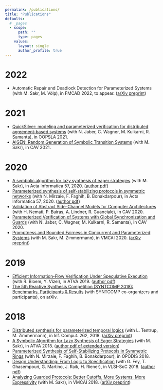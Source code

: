 ```yaml
---
permalink: /publications/
title: "Publications"
defaults:
  # _pages
  - scope:
      path: ""
      type: pages
    values:
      layout: single
      author_profile: true
---
```


# 2022
* Automatic Repair and Deadlock Detection for Parameterized Systems (with M. Sakr, M. Völp), in FMCAD 2022, to appear. ([arXiv preprint](https://arxiv.org/abs/2111.03322))
# 2021
* [QuickSilver: modeling and parameterized verification for distributed agreement-based systems](https://dl.acm.org/doi/10.1145/3485534) (with N. Jaber, C. Wagner, M. Kulkarni, R. Samanta), in OOPSLA 2021.
* [AIGEN: Random Generation of Symbolic Transition Systems](https://doi.org/10.1007/978-3-030-81688-9_20) (with M. Sakr), in CAV 2021.
# 2020
* [A symbolic algorithm for lazy synthesis of eager strategies](https://link.springer.com/article/10.1007/s00236-019-00344-8) (with M. Sakr), in Acta Informatica 57, 2020. ([author pdf](https://publications.cispa.saarland/2973/1/paper.pdf))
* [Parameterized synthesis of self-stabilizing protocols in symmetric networks](https://doi.org/10.1007/s00236-019-00361-7) (with N. Mirzaie, F. Faghih, B. Bonakdarpour), in Acta Informatica 57, 2020. ([author pdf](https://publications.cispa.saarland/3009/1/main.pdf))
* [Validation of Abstract Side-Channel Models for Computer Architectures](https://doi.org/10.1007/978-3-030-53288-8_12) (with H. Nemati, P. Buiras, A. Lindner, R. Guanciale), in CAV 2020.
* [Parameterized Verification of Systems with Global Synchronization and Guards](https://doi.org/10.1007/978-3-030-53288-8_15) (with N. Jaber, C. Wagner, M. Kulkarni, R. Samanta), in CAV 2020.
* [Promptness and Bounded Fairness in Concurrent and Parameterized Systems](https://doi.org/10.1007/978-3-030-39322-9_16) (with M. Sakr, M. Zimmermann), in VMCAI 2020. ([arXiv preprint](https://arxiv.org/pdf/1911.03122))
# 2019
* [Efficient Information-Flow Verification Under Speculative Execution](https://doi.org/10.1007/978-3-030-31784-3_29) (with R. Bloem, Y. Vizel), in ATVA 2019. ([author pdf](https://publications.cispa.saarland/2954/1/main.pdf))
* [The 5th Reactive Synthesis Competition (SYNTCOMP 2018): Benchmarks, Participants & Results](https://arxiv.org/abs/1904.07736) (with SYNTCOMP co-organizers and participants), on arXiv.
# 2018
* [Distributed synthesis for parameterized temporal logics](https://doi.org/10.1016/j.ic.2018.09.009)  (with L. Tentrup, M. Zimmermann), in Inf. Comput. 262, 2018. ([arXiv preprint](https://arxiv.org/pdf/1705.08112))
* [A Symbolic Algorithm for Lazy Synthesis of Eager Strategies](https://doi.org/10.1007/978-3-030-01090-4_13) (with M. Sakr), in ATVA 2018. ([author pdf of extended version](https://publications.cispa.saarland/2973/1/paper.pdf))
* [Parameterized Synthesis of Self-Stabilizing Protocols in Symmetric Rings](https://doi.org/10.4230/LIPIcs.OPODIS.2018.29) (with N. Mirzaie, F. Faghih, B. Bonakdarpour), in OPODIS 2018.
* [Design Understanding: From Logic to Specification](https://doi.org/10.1109/VLSI-SoC.2018.8644732) (with G. Fey, T. Ghasempouri, G. Martino, J. Raik, H. Riener), in VLSI-SoC 2018. ([author pdf](https://publications.cispa.saarland/2956/1/PID5492211.pdf))
* [Analyzing Guarded Protocols: Better Cutoffs, More Systems, More Expressivity](https://doi.org/10.1007/978-3-319-73721-8_12) (with M. Sakr), in VMCAI 2018. ([arXiv preprint](https://arxiv.org/pdf/1707.01369))
